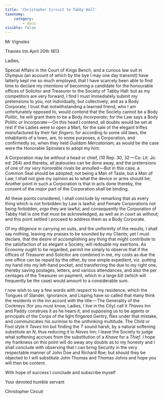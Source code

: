 ```yaml
---
title: 'Christopher Circuit to Tabby Hall'
taxonomy:
    category:
        - docs
visible: false
---
```


<div class="author">Mr Vignoles</div>

Thavies Inn April 20th 1813

Ladies,  

Special Affairs in the Court of Kings Bench, and a curious law suit in Olympus (an account of which by the bye I may one day transmit) have latterly kept me so much employed, that I have scarcely been able to find time to declare my intentions of becoming a candidate for the honourable offices of Solicitor and Treasurer to the Society of Tabby Hall: but as my competitors are very forward, I find I must immediately submit my pretensions to you, not individually, but collectively, and as a Body Corporate; I trust that notwithstanding a learned friend, who I am unfortunately opposed to, would contend that the Society cannot be a Body *Politic*, he will grant them to be a Body *Incorporate*; for the Law says a Body Politic *or* Incorporate — On this head I contend, all doubts would be set at rest if the Ladies were to open a Mart, for the sale of the elegant trifles *manu*factured by their fair *fingers*; for according to some old laws, the inhabitants of a town, are, to some purposes, a Corporation, and confirmedly so, when they held *Guildam Mercatoriam*; as would be the case were the Honorable Spinsters to adopt my hint.

A Corporation may be *without* a head or chief, (10 Rep. 30, 32 — Co: Lit: Jo: ed: 264) and thereby, all jealousies can be done away, and the pretensions of one of *my very honorable* rivals be annulled — But in this case, a Common Seal should be adopted; not being a Man of Taste, but a Man of Law, I shall not give my opinion as to what the device or arms should be; Another point in such a Corporation is that in acts done thereby, the consent of the *major* part of the Corporation shall be binding.  

All these points considered, I shall conclude by remarking that as every thing which is not forbidden by Law is lawful; and Female Corporations not being forbidden, *ergo* they are lawful; and consequently the Corporation of Tabby Hall is one that must be acknowledged, as well as in court as without; and this point settled I proceed to address them as a Body Corporate.  

Of my diligence in carrying on suits, and the uniformity of the results, I shall say nothing, leaving my praises to be sounded by my Clients; yet I must declare, that the desire of accomplishing any thing that might contribute to the satisfaction of so elegant a Society, will redouble my exertions. As Economy ought to be regarded, permit me simply to observe that if the offices of Treasurer and Solicitor are combined in me, my costs as due the one office can be repaid by the other, by one simple expedient, viz. putting my hand into my left-hand pocket, and transferring the due to my right one, thereby saving postages, letters, and various attendances, and also the per centages of the Treasurer on payment, which in a large bill (which will frequently be the case) would amount to a considerable sum.

I now wish to say a few words with respect to my residence, which the Tongues of Slander, Ignorance, and Lisping have so called that many think the residents in the inn accord with the title — The Generality of the Cockneys (for you must know, Ladies, I live in the City) call it *Thaves* Inn and Paddy construes it as he hears it, and supposing us to be agents or principals of the Corps of the light fingered Gentry, flies under that mistake, and communicates his surmise to the unthinking multitude. The Child or Fool style it *Taves* Inn but finding the *T* sound harsh, by a natural softening substitute an *N*, thus reducing it to *Naves* Inn; I leave the Society to judge what softening accrues from the substitution of a *Knave* for a *Thief*. I hope my frankness on this point will do away any doubts as to my honesty and I shall conclude with observing that I can bring Security in the very respectable manner of John Doe and Richard Roe; but should they be objected to I will substitute John Thomas and Thomas Johns and hope you will then be content.  

With hope of success I conclude and subscribe myself

Your devoted humble servant  

Christopher Circuit
